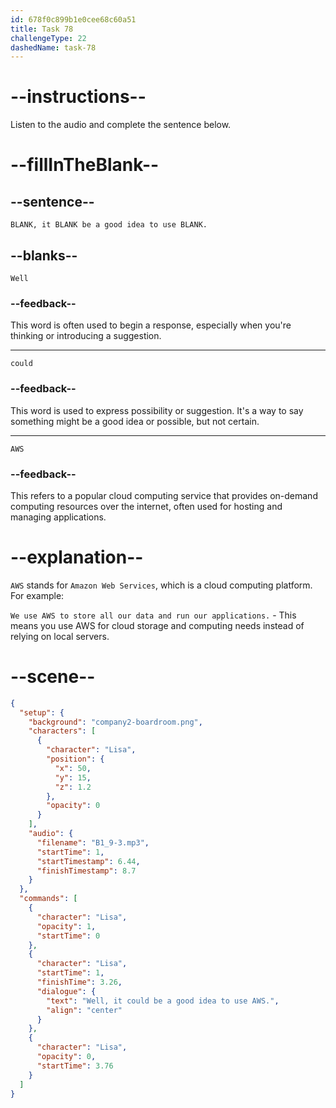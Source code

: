 ```yaml
---
id: 678f0c899b1e0cee68c60a51
title: Task 78
challengeType: 22
dashedName: task-78
---
```


<!-- (audio) Lisa: Well, it could be a good idea to use AWS. -->

# --instructions--

Listen to the audio and complete the sentence below.

# --fillInTheBlank--

## --sentence--

`BLANK, it BLANK be a good idea to use BLANK.`

## --blanks--

`Well`

### --feedback--

This word is often used to begin a response, especially when you're thinking or introducing a suggestion.

---

`could`

### --feedback--

This word is used to express possibility or suggestion. It's a way to say something might be a good idea or possible, but not certain.

---

`AWS`

### --feedback--

This refers to a popular cloud computing service that provides on-demand computing resources over the internet, often used for hosting and managing applications.

# --explanation--

`AWS` stands for `Amazon Web Services`, which is a cloud computing platform. For example:

`We use AWS to store all our data and run our applications.` - This means you use AWS for cloud storage and computing needs instead of relying on local servers.

# --scene--

```json
{
  "setup": {
    "background": "company2-boardroom.png",
    "characters": [
      {
        "character": "Lisa",
        "position": {
          "x": 50,
          "y": 15,
          "z": 1.2
        },
        "opacity": 0
      }
    ],
    "audio": {
      "filename": "B1_9-3.mp3",
      "startTime": 1,
      "startTimestamp": 6.44,
      "finishTimestamp": 8.7
    }
  },
  "commands": [
    {
      "character": "Lisa",
      "opacity": 1,
      "startTime": 0
    },
    {
      "character": "Lisa",
      "startTime": 1,
      "finishTime": 3.26,
      "dialogue": {
        "text": "Well, it could be a good idea to use AWS.",
        "align": "center"
      }
    },
    {
      "character": "Lisa",
      "opacity": 0,
      "startTime": 3.76
    }
  ]
}
```
